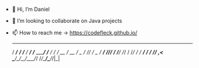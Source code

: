 - 👋 Hi, I’m Daniel
- 🌱 I’m looking to collaborate on Java projects
- 📫 How to reach me -> https://codefleck.github.io/

   ______          __     ______          __  
  / ____/___  ____/ /__  / __/ /__  _____/ /__
 / /   / __ \/ __  / _ \/ /_/ / _ \/ ___/ //_/
/ /___/ /_/ / /_/ /  __/ __/ /  __/ /__/ ,<   
\____/\____/\__,_/\___/_/ /_/\___/\___/_/|_|  
                                              


<!---
CodeFleck/CodeFleck is a ✨ special ✨ repository because its `README.md` (this file) appears on your GitHub profile.
You can click the Preview link to take a look at your changes.
--->
